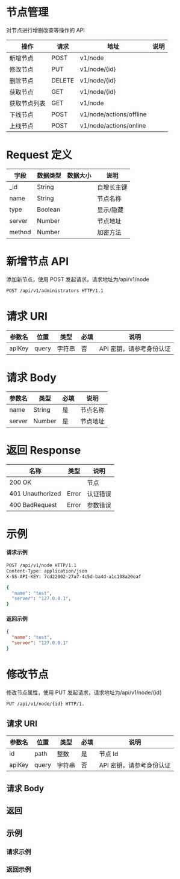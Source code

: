 # 节点管理

对节点进行增删改查等操作的 API

| 操作         | 请求   | 地址                    | 说明 |
| ------------ | ------ | ----------------------- | ---- |
| 新增节点     | POST   | v1/node                 |      |
| 修改节点     | PUT    | v1/node/{id}            |      |
| 删除节点     | DELETE | v1/node/{id}            |      |
| 获取节点     | GET    | v1/node/{id}            |      |
| 获取节点列表 | GET    | v1/node                 |      |
| 下线节点     | POST   | v1/node/actions/offline |      |
| 上线节点     | POST   | v1/node/actions/online  |      |

# Request 定义

| 字段   | 数据类型 | 数据大小 | 说明       |
| ------ | -------- | -------- | ---------- |
| \_id   | String   |          | 自增长主键 |
| name   | String   |          | 节点名称   |
| type   | Boolean  |          | 显示/隐藏  |
| server | Number   |          | 节点地址   |
| method | Number   |          | 加密方法   |

# 新增节点 API

添加新节点，使用 POST 发起请求，请求地址为/api/v1/node

```
POST /api/v1/administrators HTTP/1.1
```

# 请求 URI

| 参数名 | 位置  | 类型   | 必填 | 说明                     |
| ------ | ----- | ------ | ---- | ------------------------ |
| apiKey | query | 字符串 | 否   | API 密钥，请参考身份认证 |

# 请求 Body

| 参数名 | 类型   | 必填 | 说明     |
| ------ | ------ | ---- | -------- |
| name   | String | 是   | 节点名称 |
| server | Number | 是   | 节点地址 |

# 返回 Response

| 名称             | 类型  | 说明     |
| ---------------- | ----- | -------- |
| 200 OK           |       | 节点     |
| 401 Unauthorized | Error | 认证错误 |
| 400 BadRequest   | Error | 参数错误 |

# 示例

#### 请求示例

```bash
POST /api/v1/node HTTP/1.1
Content-Type: application/json
X-SS-API-KEY: 7cd22002-27a7-4c5d-ba4d-a1c108a20eaf

{
  "name": "test",
  "server": "127.0.0.1",
}
```

#### 返回示例

```json
{
  "name": "test",
  "server": "127.0.0.1"
}
```

# 修改节点

修改节点属性，使用 PUT 发起请求，请求地址为/api/v1/node/{id}

```
PUT /api/v1/node/{id} HTTP/1.
```

## 请求 URI

| 参数名 | 位置  | 类型   | 必填 | 说明                     |
| ------ | ----- | ------ | ---- | ------------------------ |
| id     | path  | 整数   | 是   | 节点 Id                  |
| apiKey | query | 字符串 | 否   | API 密钥，请参考身份认证 |

## 请求 Body

## 返回

## 示例

### 请求示例

### 返回示例
